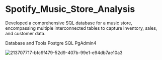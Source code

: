 # Spotify_Music_Store_Analysis
Developed a comprehensive SQL database for a music store, encompassing multiple interconnected tables to capture inventory, sales, and customer data.


Database and Tools
Postgre SQL
PgAdmin4

![213707717-bfc9f479-52d9-407b-99e1-e94db7ae10a3](https://github.com/Adya97/Spotify_Music_Store_Analysis/assets/72440232/b67e5ce5-36a0-41b5-9282-a4d7b14cac20)
